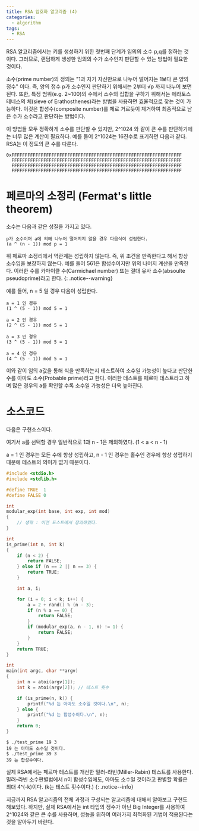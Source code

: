 ```yaml
---
title: RSA 암호화 알고리즘 (4)
categories:
  - algorithm
tags:
  - RSA
---
```


RSA 알고리즘에서는 키를 생성하기 위한 첫번째 단계가 임의의 소수 p,q를 정하는 것이다.
그러므로, 랜덤하게 생성한 임의의 수가 소수인지 판단할 수 있는 방법이 필요한 것이다.

소수(prime number)의 정의는 "1과 자기 자신만으로 나누어 떨어지는 1보다 큰 양의 정수" 이다.
즉, 양의 정수 p가 소수인지 판단하기 위해서는 2부터 √p 까지 나누어 보면 된다.
또한, 특정 범위(e.g. 2~100)의 수에서 소수의 집합을 구하기 위해서는 에라토스테네스의 체(sieve of Erathosthenes)라는 방법을 사용하면 효율적으로 찾는 것이 가능하다.
이것은 합성수(composite number)를 체로 거르듯이 제거하여 최종적으로 남은 수가 소수라고 판단하는 방법이다.

이 방법들 모두 정확하게 소수를 판단할 수 있지만, 2^1024 와 같이 큰 수를 판단하기에는 너무 많은 계산이 필요하다.
예를 들어 2^1024는 16진수로 표기하면 다음과 같다. RSA는 이 정도의 큰 수를 다룬다.

```
0xFFFFFFFFFFFFFFFFFFFFFFFFFFFFFFFFFFFFFFFFFFFFFFFFFFFFFFFFFFFFFFFF
  FFFFFFFFFFFFFFFFFFFFFFFFFFFFFFFFFFFFFFFFFFFFFFFFFFFFFFFFFFFFFFFF
  FFFFFFFFFFFFFFFFFFFFFFFFFFFFFFFFFFFFFFFFFFFFFFFFFFFFFFFFFFFFFFFF
  FFFFFFFFFFFFFFFFFFFFFFFFFFFFFFFFFFFFFFFFFFFFFFFFFFFFFFFFFFFFFFFF
```

# 페르마의 소정리 (Fermat's little theorem)

소수는 다음과 같은 성질을 가지고 있다.

```
p가 소수이며 a에 의해 나누어 떨어지지 않을 경우 다음식이 성립한다.
(a ^ (n - 1)) mod p = 1
```

위 페르마 소정리에서 역관계는 성립하지 않는다. 즉, 위 조건을 만족한다고 해서 항상 소수임을 보장하지 않는다.
예를 들어 561은 합성수이지만 위의 나머지 계산을 만족한다. 이러한 수를 카마이클 수(Carmichael number) 또는 절대 유사 소수(absoulte pseudoprime)라고 한다.
{: .notice--warning}


예를 들어, n = 5 일 경우 다음이 성립한다.

```
a = 1 인 경우
(1 ^ (5 - 1)) mod 5 = 1

a = 2 인 경우
(2 ^ (5 - 1)) mod 5 = 1

a = 3 인 경우
(3 ^ (5 - 1)) mod 5 = 1

a = 4 인 경우
(4 ^ (5 - 1)) mod 5 = 1

```

이와 같이 임의 a값을 통해 식을 만족하는지 테스트하여 소수일 가능성이 높다고 판단한 수를 아마도 소수(Probable prime)라고 한다.
이러한 테스트를 페르마 테스트라고 하며 많은 경우의 a를 확인할 수록 소수일 가능성은 더욱 높아진다.

# 소스코드

다음은 구현소스이다.

여기서 a를 선택할 경우 일반적으로 1과 n - 1은 제외하였다. (1 < a < n - 1)

a = 1 인 경우는 모든 수에 항상 성립하고, n - 1 인 경우는 홀수인 경우에 항상 성립하기 때문에 테스트의 의미가 없기 때문이다.

```c
#include <stdio.h>
#include <stdlib.h>

#define TRUE  1
#define FALSE 0

int
modular_exp(int base, int exp, int mod)
{
    // 생략 : 이전 포스트에서 정의하였다.
}

int
is_prime(int n, int k)
{  
    if (n < 2) {   
        return FALSE; 
    } else if (n == 2 || n == 3) {
        return TRUE; 
    }   

    int a, i;

    for (i = 0; i < k; i++) {
        a = 2 + rand() % (n - 3); 
        if (n % a == 0) {
            return FALSE;
        }   
        if (modular_exp(a, n - 1, n) != 1) {   
            return FALSE;
        }   
    }   
    return TRUE;
}

int
main(int argc, char **argv)
{
    int n = atoi(argv[1]);
    int k = atoi(argv[2]); // 테스트 횟수

    if (is_prime(n, k)) {
        printf("%d 는 아마도 소수일 것이다.\n", n);
    } else {
        printf("%d 는 합성수이다.\n", n);
    }
    return 0;
}
```
```
$ ./test_prime 19 3
19 는 아마도 소수일 것이다.
$ ./test_prime 39 3
39 는 합성수이다.
```

실제 RSA에서는 페르마 테스트를 개선한 밀러-라빈(Miller-Rabin) 테스트를 사용한다.
밀러-라빈 소수판별법에서 n이 합성수임에도, 아마도 소수일 것이라고 판별할 확률은 최대 4^(-k)이다.
(k는 테스트 횟수이다.)
{: .notice--info}

지금까지 RSA 알고리즘의 전체 과정과 구성되는 알고리즘에 대해서 알아보고 구현도 해보았다.
하지만, 실제 RSA에서는 int 타입의 정수가 아닌 Big Integer를 사용하여 2^1024와 같은 큰 수를 사용하며,
성능을 위하여 여러가지 최적화된 기법이 적용된다는 것을 알아두기 바란다.
